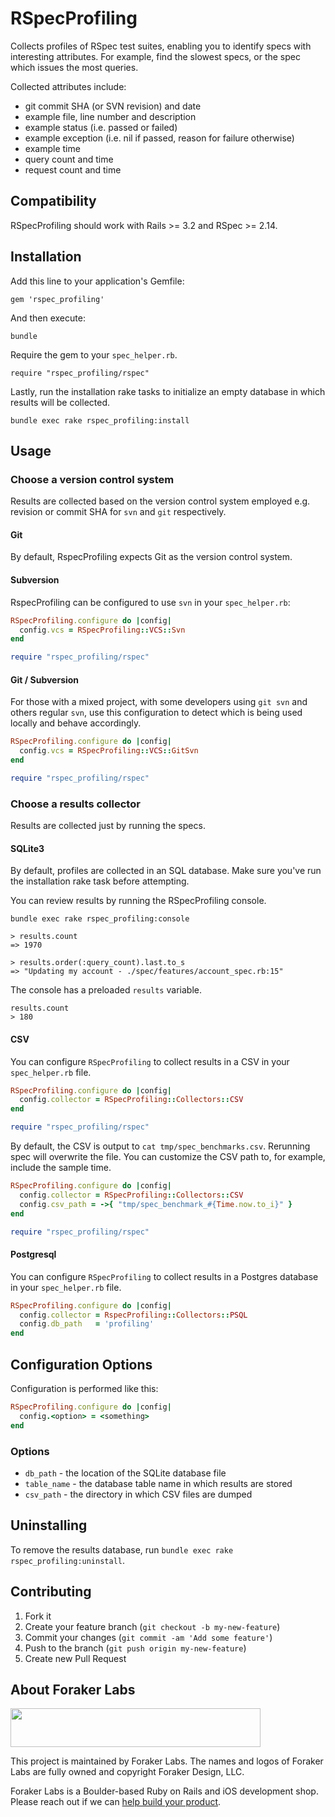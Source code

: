 # RSpecProfiling

Collects profiles of RSpec test suites, enabling you to identify specs
with interesting attributes. For example, find the slowest specs, or the
spec which issues the most queries.

Collected attributes include:
- git commit SHA (or SVN revision) and date
- example file, line number and description
- example status (i.e. passed or failed)
- example exception (i.e. nil if passed, reason for failure otherwise)
- example time
- query count and time
- request count and time

## Compatibility

RSpecProfiling should work with Rails >= 3.2 and RSpec >= 2.14.

## Installation

Add this line to your application's Gemfile:

```
gem 'rspec_profiling'
```

And then execute:

```
bundle
```

Require the gem to your `spec_helper.rb`.

```
require "rspec_profiling/rspec"
```

Lastly, run the installation rake tasks to initialize an empty database in
which results will be collected.

```
bundle exec rake rspec_profiling:install
```

## Usage

### Choose a version control system

Results are collected based on the version control system employed e.g. revision or commit SHA for `svn` and `git` respectively.

#### Git

By default, RspecProfiling expects Git as the version control system.

#### Subversion

RspecProfiling can be configured to use `svn` in your `spec_helper.rb`:

```Ruby
RSpecProfiling.configure do |config|
  config.vcs = RSpecProfiling::VCS::Svn
end

require "rspec_profiling/rspec"
```

#### Git / Subversion

For those with a mixed project, with some developers using `git svn` and others regular `svn`, use this configuration to detect which is being used locally and behave accordingly.

```Ruby
RSpecProfiling.configure do |config|
  config.vcs = RSpecProfiling::VCS::GitSvn
end

require "rspec_profiling/rspec"
```

### Choose a results collector

Results are collected just by running the specs.

#### SQLite3

By default, profiles are collected in an SQL database. Make sure you've
run the installation rake task before attempting.

You can review results by running the RSpecProfiling console.

```
bundle exec rake rspec_profiling:console

> results.count
=> 1970

> results.order(:query_count).last.to_s
=> "Updating my account - ./spec/features/account_spec.rb:15"
```

The console has a preloaded `results` variable.

```
results.count
> 180
```

#### CSV

You can configure `RSpecProfiling` to collect results in a CSV in your
`spec_helper.rb` file.

```Ruby
RSpecProfiling.configure do |config|
  config.collector = RSpecProfiling::Collectors::CSV
end

require "rspec_profiling/rspec"
```

By default, the CSV is output to `cat tmp/spec_benchmarks.csv`.
Rerunning spec will overwrite the file. You can customize the CSV path
to, for example, include the sample time.

```Ruby
RSpecProfiling.configure do |config|
  config.collector = RSpecProfiling::Collectors::CSV
  config.csv_path = ->{ "tmp/spec_benchmark_#{Time.now.to_i}" }
end

require "rspec_profiling/rspec"
```

#### Postgresql

You can configure `RSpecProfiling` to collect results in a Postgres database 
in your `spec_helper.rb` file.

```Ruby
RSpecProfiling.configure do |config|
  config.collector = RspecProfiling::Collectors::PSQL
  config.db_path   = 'profiling'
end
```

## Configuration Options

Configuration is performed like this:

```Ruby
RSpecProfiling.configure do |config|
  config.<option> = <something>
end
```

### Options

- `db_path` - the location of the SQLite database file
- `table_name` - the database table name in which results are stored
- `csv_path` - the directory in which CSV files are dumped

## Uninstalling

To remove the results database, run `bundle exec rake
rspec_profiling:uninstall`.

## Contributing

1. Fork it
2. Create your feature branch (`git checkout -b my-new-feature`)
3. Commit your changes (`git commit -am 'Add some feature'`)
4. Push to the branch (`git push origin my-new-feature`)
5. Create new Pull Request

## About Foraker Labs

<img src="http://assets.foraker.com/foraker_logo.png" width="400" height="62">

This project is maintained by Foraker Labs. The names and logos of Foraker Labs are fully owned and copyright Foraker Design, LLC.

Foraker Labs is a Boulder-based Ruby on Rails and iOS development shop. Please reach out if we can [help build your product](http://www.foraker.com).
